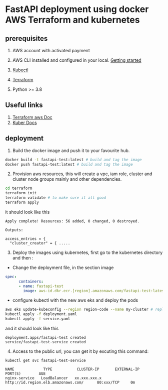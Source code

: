 # FastAPI deployment using docker AWS Terraform and kubernetes

## prerequisites
1. AWS account with activated payment
2. AWS CLI installed and configured in your local. [Getting started](https://docs.aws.amazon.com/cli/latest/userguide/getting-started-install.html)

3. [Kubectl](https://kubernetes.io/docs/tasks/tools/)
4. [Terraform](https://developer.hashicorp.com/terraform/tutorials/aws-get-started/install-cli)
5. Python >= 3.8 


## Useful links

1. [Terraform aws Doc](https://registry.terraform.io/providers/hashicorp/aws/latest/docs)
2. [Kuber Docs](https://kubernetes.io/docs/concepts/)

## deployment
1. Build the docker image and push it to your favourite hub.
```sh
docker build -t fastapi-test:latest # build and tag the image
docker push fastapi-test:latest # build and tag the image
```
2. Provision aws resources, this will create a vpc, iam role, cluster and cluster node groups mainly and other dependencies.
```sh
cd terraform
terraform init
terraform validate # to make sure it all good
terraform apply
```
it should look like this
``` 
Apply complete! Resources: 56 added, 0 changed, 0 destroyed.

Outputs:

access_entries = {
  "cluster_creator" = { .....
```
3. Deploy  the images using kubernetes, first go to the kubernetes directory and then :
- Change the deployment file, in the section image 
```yaml
spec:
      containers:
      - name: fastapi-test
        image: aws-id.dkr.ecr.[region].amazonaws.com/fastapi-test:latest # make sure to put the right image url
```
- configure kubectl with the new aws eks and deploy the pods 
```sh
aws eks update-kubeconfig --region region-code --name my-cluster # replace the region-code and my-cluster name
kubectl apply -f deployment.yaml
kubectl apply -f service.yaml
```
and it should look like this 
```
deployment.apps/fastapi-test created
service/fastapi-test-service created
```
4. Access to the public url, you can get it by excuting this command:
```
kubectl get svc fastapi-test-service

NAME             TYPE           CLUSTER-IP       EXTERNAL-IP                             PORT(S)        AGE
nginx-service   LoadBalancer   xx.xxx.xxx.x     http://id.region.elb.amazonaws.com/      80:xxx/TCP     0m
```
